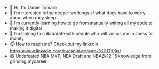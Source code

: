 - 👋 Hi, I’m Daniel Tomaro
- 👀 I’m interested in the deeper workings of what dogs have to worry about when they sleep
- 🌱 I’m currently learning how to go from manually writing all my code to making it digital
- 💞️ I’m looking to collaborate with people who will versus me in chess for money
- 📫 How to reach me? Check out my linkedin  https://www.linkedin.com/in/daniel-tomaro-32617419a/
- 😄 Undefeated NBA MVP, NBA Draft and NBA2k12-15 knowledge from grinding mycareer. 

<!---
DanielTomaro13/DanielTomaro13 is a ✨ special ✨ repository because its `README.md` (this file) appears on your GitHub profile.
You can click the Preview link to take a look at your changes.
--->
